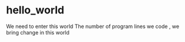 # hello_world
We need to enter this world
The number of program lines we code , we bring change in this world
